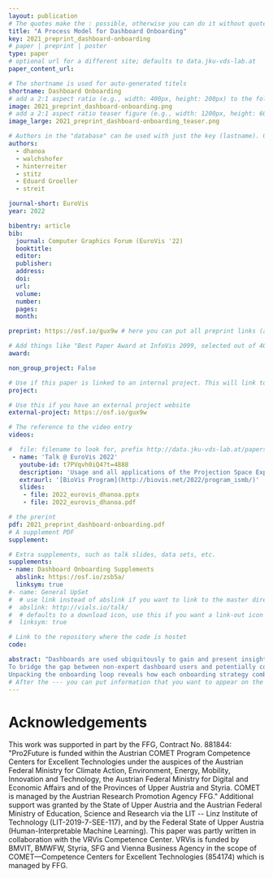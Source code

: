 ```yaml
---
layout: publication
# The quotes make the : possible, otherwise you can do it without quotes
title: "A Process Model for Dashboard Onboarding"
key: 2021_preprint_dashboard-onboarding
# paper | preprint | poster
type: paper
# optional url for a different site; defaults to data.jku-vds-lab.at
paper_content_url:

# The shortname is used for auto-generated titels
shortname: Dashboard Onboarding
# add a 2:1 aspect ratio (e.g., width: 400px, height: 200px) to the folder /assets/images/papers/
image: 2021_preprint_dashboard-onboarding.png
# add a 2:1 aspect ratio teaser figure (e.g., width: 1200px, height: 600px) to the folder /assets/images/papers/
image_large: 2021_preprint_dashboard-onboarding_teaser.png

# Authors in the "database" can be used with just the key (lastname). Others can be written properly.
authors:
  - dhanoa
  - walchshofer
  - hinterreiter
  - stitz
  - Eduard Groeller
  - streit

journal-short: EuroVis
year: 2022

bibentry: article
bib:
  journal: Computer Graphics Forum (EuroVis '22)
  booktitle:
  editor:
  publisher:
  address:
  doi:
  url:
  volume:
  number:
  pages:
  month:

preprint: https://osf.io/gux9w # here you can put all preprint links (arxiv.org, osf.io,...)

# Add things like "Best Paper Award at InfoVis 2099, selected out of 4000 submissions"
award:

non_group_project: False

# Use if this paper is linked to an internal project. This will link to the project site
project:

# Use this if you have an external project website
external-project: https://osf.io/gux9w

# The reference to the video entry
videos:

#  file: filename to look for, prefix http://data.jku-vds-lab.at/papers/
 - name: 'Talk @ EuroVis 2022'
   youtube-id: t7PVqvh0iQ4?t=4888
   description: 'Usage and all applications of the Projection Space Explorer can be found on the dedicated [Landing Page](https://jku-vds-lab.at/pse/).'
   extraurl: '[BioVis Program](http://biovis.net/2022/program_ismb/)'
   slides:
    - file: 2022_eurovis_dhanoa.pptx
    - file: 2022_eurovis_dhanoa.pdf

# the prerint
pdf: 2021_preprint_dashboard-onboarding.pdf
# A supplement PDF
supplement:

# Extra supplements, such as talk slides, data sets, etc.
supplements:
- name: Dashboard Onboarding Supplements
  abslink: https://osf.io/zsb5a/
  linksym: true
#- name: General UpSet
#  # use link instead of abslink if you want to link to the master directory
#  abslink: http://vials.io/talk/
#  # defaults to a download icon, use this if you want a link-out icon
#  linksym: true

# Link to the repository where the code is hostet
code:

abstract: "Dashboards are used ubiquitously to gain and present insights into data by means of interactive visualizations.
To bridge the gap between non-expert dashboard users and potentially complex datasets and/or visualizations, a variety of onboarding strategies are employed, including videos, narration, and interactive tutorials. We propose a process model for dashboard onboarding which formalizes and unifies such diverse onboarding strategies. Our model introduces the onboarding loop alongside the dashboard usage loop.
Unpacking the onboarding loop reveals how each onboarding strategy combines selected building blocks of the dashboard with an onboarding narrative. Specific means are applied to this narration sequence for onboarding, which results in onboarding artifacts that are presented to the user via an interface. We concretize these concepts by showing how our process model can be used to describe a selection of real-world onboarding examples. Finally, we discuss how our model can serve as an actionable blueprint for developing new onboarding systems."
# After the --- you can put information that you want to appear on the website using markdown formatting or HTML. A good example are acknowledgements, extra references, an erratum, etc.
---
```


# Acknowledgements

This work was supported in part by the FFG, Contract No. 881844: "Pro2Future is funded within the Austrian COMET Program Competence Centers for Excellent Technologies under the auspices of the Austrian Federal Ministry for Climate Action, Environment, Energy, Mobility, Innovation and Technology, the Austrian Federal Ministry for Digital and Economic Affairs and of the Provinces of Upper Austria and Styria. COMET is managed by the Austrian Research Promotion Agency FFG."
Additional support was granted by the State of Upper Austria and the Austrian Federal Ministry of Education, Science and Research via the LIT -- Linz Institute of Technology (LIT-2019-7-SEE-117), and by the Federal State of Upper Austria (Human-Interpretable Machine Learning).
This paper was partly written in collaboration with the VRVis Competence Center. VRVis is funded by BMVIT, BMWFW, Styria, SFG and Vienna Business Agency in the scope of COMET—Competence Centers for Excellent Technologies (854174) which is managed by FFG.
